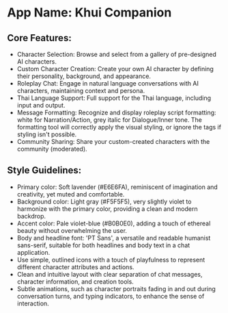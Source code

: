 # **App Name**: Khui Companion

## Core Features:

- Character Selection: Browse and select from a gallery of pre-designed AI characters.
- Custom Character Creation: Create your own AI character by defining their personality, background, and appearance.
- Roleplay Chat: Engage in natural language conversations with AI characters, maintaining context and persona.
- Thai Language Support: Full support for the Thai language, including input and output.
- Message Formatting: Recognize and display roleplay script formatting: white for Narration/Action, grey italic for Dialogue/Inner tone. The formatting tool will correctly apply the visual styling, or ignore the tags if styling isn't possible.
- Community Sharing: Share your custom-created characters with the community (moderated).

## Style Guidelines:

- Primary color: Soft lavender (#E6E6FA), reminiscent of imagination and creativity, yet muted and comfortable.
- Background color: Light gray (#F5F5F5), very slightly violet to harmonize with the primary color, providing a clean and modern backdrop.
- Accent color: Pale violet-blue (#B0B0E0), adding a touch of ethereal beauty without overwhelming the user.
- Body and headline font: 'PT Sans', a versatile and readable humanist sans-serif, suitable for both headlines and body text in a chat application.
- Use simple, outlined icons with a touch of playfulness to represent different character attributes and actions.
- Clean and intuitive layout with clear separation of chat messages, character information, and creation tools.
- Subtle animations, such as character portraits fading in and out during conversation turns, and typing indicators, to enhance the sense of interaction.